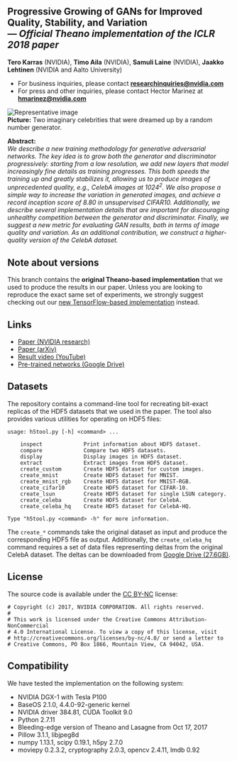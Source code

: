 ## Progressive Growing of GANs for Improved Quality, Stability, and Variation<br><i>&mdash; Official Theano implementation of the ICLR 2018 paper</i>
**Tero Karras** (NVIDIA), **Timo Aila** (NVIDIA), **Samuli Laine** (NVIDIA), **Jaakko Lehtinen** (NVIDIA and Aalto University)

* For business inquiries, please contact **[researchinquiries@nvidia.com](mailto:researchinquiries@nvidia.com)**
* For press and other inquiries, please contact Hector Marinez at **[hmarinez@nvidia.com](mailto:hmarinez@nvidia.com)**

![Representative image](https://raw.githubusercontent.com/tkarras/progressive_growing_of_gans/original-theano-version/representative_image_512x256.png)
<br>
**Picture:** Two imaginary celebrities that were dreamed up by a random number generator.

**Abstract:**
<br>
*We describe a new training methodology for generative adversarial networks. The key idea is to grow both the generator and discriminator progressively: starting from a low resolution, we add new layers that model increasingly fine details as training progresses. This both speeds the training up and greatly stabilizes it, allowing us to produce images of unprecedented quality, e.g., CelebA images at 1024<sup>2</sup>. We also propose a simple way to increase the variation in generated images, and achieve a record inception score of 8.80 in unsupervised CIFAR10. Additionally, we describe several implementation details that are important for discouraging unhealthy competition between the generator and discriminator. Finally, we suggest a new metric for evaluating GAN results, both in terms of image quality and variation. As an additional contribution, we construct a higher-quality version of the CelebA dataset.*

## Note about versions

This branch contains the **original Theano-based implementation** that we used to produce the results in our paper. Unless you are looking to reproduce the exact same set of experiments, we strongly suggest checking out our [new TensorFlow-based implementation](https://github.com/tkarras/progressive_growing_of_gans/tree/master) instead.

## Links

* [Paper (NVIDIA research)](http://research.nvidia.com/publication/2017-10_Progressive-Growing-of)
* [Paper (arXiv)](http://arxiv.org/abs/1710.10196)
* [Result video (YouTube)](https://youtu.be/G06dEcZ-QTg)
* [Pre-trained networks (Google Drive)](https://drive.google.com/drive/folders/0B4qLcYyJmiz0NHFULTdYc05lX0U?resourcekey=0-3SXNvbPCamZoHWDlmdJToQ&usp=sharing)

## Datasets

The repository contains a command-line tool for recreating bit-exact replicas of the HDF5 datasets that we used in the paper. The tool also provides various utilities for operating on HDF5 files:

```
usage: h5tool.py [-h] <command> ...

    inspect             Print information about HDF5 dataset.
    compare             Compare two HDF5 datasets.
    display             Display images in HDF5 dataset.
    extract             Extract images from HDF5 dataset.
    create_custom       Create HDF5 dataset for custom images.
    create_mnist        Create HDF5 dataset for MNIST.
    create_mnist_rgb    Create HDF5 dataset for MNIST-RGB.
    create_cifar10      Create HDF5 dataset for CIFAR-10.
    create_lsun         Create HDF5 dataset for single LSUN category.
    create_celeba       Create HDF5 dataset for CelebA.
    create_celeba_hq    Create HDF5 dataset for CelebA-HQ.

Type "h5tool.py <command> -h" for more information.
```

The ```create_*``` commands take the original dataset as input and produce the corresponding HDF5 file as output. Additionally, the ```create_celeba_hq``` command requires a set of data files representing deltas from the original CelebA dataset. The deltas can be downloaded from [Google Drive (27.6GB)](https://drive.google.com/drive/folders/0B4qLcYyJmiz0TXY1NG02bzZVRGs?resourcekey=0-arAVTUfW9KRhN-irJchVKQ&usp=sharing).

## License

The source code is available under the [CC BY-NC](https://creativecommons.org/licenses/by-nc/4.0/legalcode) license:

```
# Copyright (c) 2017, NVIDIA CORPORATION. All rights reserved.
#
# This work is licensed under the Creative Commons Attribution-NonCommercial
# 4.0 International License. To view a copy of this license, visit
# http://creativecommons.org/licenses/by-nc/4.0/ or send a letter to
# Creative Commons, PO Box 1866, Mountain View, CA 94042, USA.
```

## Compatibility

We have tested the implementation on the following system:

* NVIDIA DGX-1 with Tesla P100
* BaseOS 2.1.0, 4.4.0-92-generic kernel
* NVIDIA driver 384.81, CUDA Toolkit 9.0
* Python 2.7.11
* Bleeding-edge version of Theano and Lasagne from Oct 17, 2017
* Pillow 3.1.1, libjpeg8d
* numpy 1.13.1, scipy 0.19.1, h5py 2.7.0
* moviepy 0.2.3.2, cryptography 2.0.3, opencv 2.4.11, lmdb 0.92
